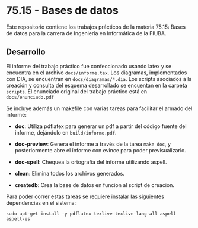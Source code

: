 # 75.15 - Bases de datos

Este repositorio contiene los trabajos prácticos de la materia 75.15: Bases de
datos para la carrera de Ingeniería en Informática de la FIUBA.

## Desarrollo

El informe del trabajo práctico fue confeccionado usando latex y se encuentra
en el archivo `docs/informe.tex`. Los diagramas, implementados con DIA, se
encuentran en `docs/diagramas/*.dia`. Los scripts asociados a la creación y
consulta del esquema desarrollado se encuentan en la carpeta `scripts`. El
enunciado original del trabajo práctico está en `docs/enunciado.pdf`

Se incluye además un makefile con varias tareas para facilitar el armado del
informe:

* **doc**: Utiliza pdflatex para generar un pdf a partir del código fuente del
  informe, dejándolo en `build/informe.pdf`.

* **doc-preview**: Genera el informe a través de la tarea `make doc`, y
  posteriormente abre el informe con evince para poder previsualizarlo.

* **doc-spell**: Chequea la ortografía del informe utilizando aspell.

* **clean**: Elimina todos los archivos generados.

* **createdb**: Crea la base de datos en funcion al script de creacion.

Para poder correr estas tareas se requiere instalar las siguientes dependencias
en el sistema:

```
sudo apt-get install -y pdflatex texlive texlive-lang-all aspell aspell-es
```

